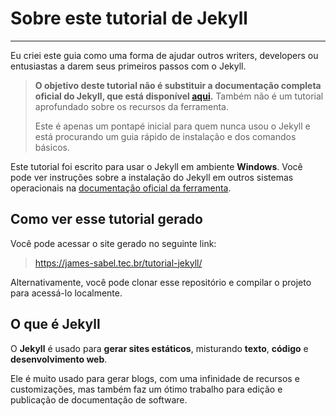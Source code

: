 # Sobre este tutorial de Jekyll
---

Eu criei este guia como uma forma de ajudar outros writers, developers ou entusiastas a darem seus primeiros passos com o Jekyll.

> **O objetivo deste tutorial não é substituir a documentação completa oficial do Jekyll, que está disponível [aqui](https://jekyllrb.com/docs/).** Também não é um tutorial aprofundado sobre os recursos da ferramenta.
>
> Este é apenas um pontapé inicial para quem nunca usou o Jekyll e está procurando um guia rápido de instalação e dos comandos básicos.

Este tutorial foi escrito para usar o Jekyll em ambiente **Windows**. Você pode ver instruções sobre a instalação do Jekyll em outros sistemas operacionais na [documentação oficial da ferramenta](https://jekyllrb.com/docs/).

## Como ver esse tutorial gerado

Você pode acessar o site gerado no seguinte link:

> https://james-sabel.tec.br/tutorial-jekyll/

Alternativamente, você pode clonar esse repositório e compilar o projeto para acessá-lo localmente.

## O que é Jekyll

O **Jekyll** é usado para **gerar sites estáticos**, misturando **texto**, **código** e **desenvolvimento web**.

Ele é muito usado para gerar blogs, com uma infinidade de recursos e customizações, mas também faz um ótimo trabalho para edição e publicação de documentação de software.